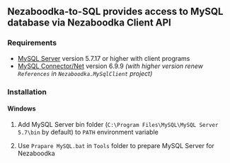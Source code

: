 ## Nezaboodka-to-SQL provides access to MySQL database via Nezaboodka Client API

### Requirements

* [MySQL Server][MySQL Server] version 5.7.17 or higher with client programs
* [MySQL Connector/Net][MySQL Connector/Net] version 6.9.9 *(with higher version renew `References` in `Nezaboodka.MySqlClient` project)*

### Installation

#### Windows

1. Add MySQL Server bin folder (`C:\Program Files\MySQL\MySQL Server 5.7\bin` by default) to `PATH` environment variable

2. Use `Prapare MySQL.bat` in `Tools` folder to prepare MySQL Server for Nezaboodka


[MySQL Server]: https://dev.mysql.com/downloads/mysql/
[MySQL Connector/Net]: http://dev.mysql.com/downloads/connector/net/
